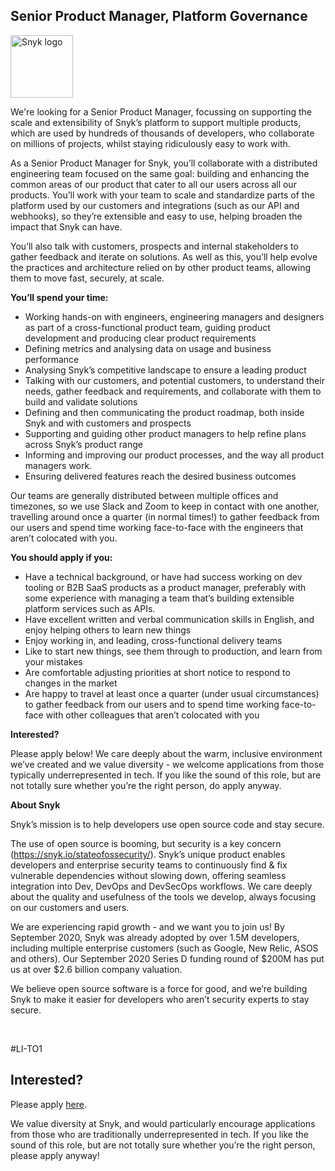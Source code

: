 Senior Product Manager, Platform Governance
---

<img src="https://res.cloudinary.com/snyk/image/upload/v1537345894/press-kit/brand/logo-black.png" width="100" alt="Snyk logo" />

<p><span style="font-weight: 400;">We're looking for a Senior Product Manager, focussing on supporting the scale and extensibility of Snyk’s platform to support multiple products, which are used by hundreds of thousands of developers, who collaborate on millions of projects, whilst staying ridiculously easy to work with.</span></p>
<p><span style="font-weight: 400;">As a Senior Product Manager for Snyk, you’ll collaborate with a distributed engineering team focused on the same goal: building and enhancing the common areas of our product that cater to all our users across all our products. You’ll work with your team to scale and standardize parts of the platform used by our customers and integrations (such as our API and webhooks), so they’re extensible and easy to use, helping broaden the impact that Snyk can have.&nbsp;</span></p>
<p><span style="font-weight: 400;">You’ll also talk with customers, prospects and internal stakeholders to gather feedback and iterate on solutions. As well as this, you’ll help evolve the practices and architecture relied on by other product teams, allowing them to move fast, securely, at scale.</span></p>
<p><strong>You’ll spend your time:</strong><span style="font-weight: 400;">&nbsp;</span></p>
<ul>
<li style="font-weight: 400;"><span style="font-weight: 400;">Working hands-on with engineers, engineering managers and designers as part of a cross-functional product team, guiding product development and producing clear product requirements&nbsp;</span></li>
<li style="font-weight: 400;"><span style="font-weight: 400;">Defining metrics and analysing data on usage and business performance</span></li>
<li style="font-weight: 400;"><span style="font-weight: 400;">Analysing Snyk’s competitive landscape to ensure a leading product</span></li>
<li style="font-weight: 400;"><span style="font-weight: 400;">Talking with our customers, and potential customers, to understand their needs, gather feedback and requirements, and collaborate with them to build and validate solutions</span></li>
<li style="font-weight: 400;"><span style="font-weight: 400;">Defining and then communicating the product roadmap, both inside Snyk and with customers and prospects</span></li>
<li style="font-weight: 400;"><span style="font-weight: 400;">Supporting and guiding other product managers to help refine plans across Snyk’s product range</span></li>
<li style="font-weight: 400;"><span style="font-weight: 400;">Informing and improving our product processes, and the way all product managers work.</span></li>
<li style="font-weight: 400;"><span style="font-weight: 400;">Ensuring delivered features reach the desired business outcomes</span></li>
</ul>
<p><span style="font-weight: 400;">Our teams are generally distributed between multiple offices and timezones, so we use Slack and Zoom to keep in contact with one another, </span><span style="font-weight: 400;">travelling around once a quarter (in normal times!) to gather feedback from our users and spend time working face-to-face with the engineers that aren’t colocated with you.</span></p>
<p><strong>You should apply if you:</strong></p>
<ul>
<li><span style="font-weight: 400;">Have a technical background, or have had success working on dev tooling or B2B SaaS products as a product manager, preferably with some experience with managing a team that’s building extensible platform services such as APIs.</span></li>
<li><span style="font-weight: 400;">Have excellent written and verbal communication skills in English, and enjoy helping others to learn new things</span></li>
<li><span style="font-weight: 400;">Enjoy working in, and leading, cross-functional delivery teams</span></li>
<li><span style="font-weight: 400;">Like to start new things, see them through to production, and learn from your mistakes</span></li>
<li><span style="font-weight: 400;">Are comfortable adjusting priorities at short notice to respond to changes in the market</span></li>
<li><span style="font-weight: 400;">Are happy to travel at least once a quarter (under usual circumstances) to gather feedback from our users and to spend time working face-to-face with other colleagues that aren’t colocated with you</span></li>
</ul>
<p><strong>Interested?</strong></p>
<p><span style="font-weight: 400;">Please apply below! We care deeply about the warm, inclusive environment we’ve created and we value diversity - we welcome applications from those typically underrepresented in tech. If you like the sound of this role, but are not totally sure whether you’re the right person, do apply anyway.</span></p>
<p><strong>About Snyk</strong></p>
<p>Snyk’s mission is to help developers use open source code and stay secure.</p>
<p>The use of open source is booming, but security is a key concern (<a class="c-link" href="https://snyk.io/stateofossecurity/" target="_blank" data-stringify-link="https://snyk.io/stateofossecurity/" data-sk="tooltip_parent">https://snyk.io/stateofossecurity/</a>). Snyk’s unique product enables developers and enterprise security teams to continuously find &amp; fix vulnerable dependencies without slowing down, offering seamless integration into Dev, DevOps and DevSecOps workflows. We care deeply about the quality and usefulness of the tools we develop, always focusing on our customers and users.</p>
<p>We are experiencing rapid growth - and we want you to join us! By September 2020, Snyk was already adopted by over 1.5M developers, including multiple enterprise customers (such as Google, New Relic, ASOS and others). Our September 2020 Series D funding round of $200M has put us at over $2.6 billion company valuation.</p>
<p>We believe open source software is a force for good, and we’re building Snyk to make it easier for developers who aren’t security experts to stay secure.</p>
<p>&nbsp;</p>
<p>#LI-TO1</p>

Interested?
---

Please apply [here](https://boards.greenhouse.io/snyk/jobs/4985713002#app).

We value diversity at Snyk, and would particularly encourage applications from those who are traditionally underrepresented in tech.
If you like the sound of this role, but are not totally sure whether you’re the right person, please apply anyway!
